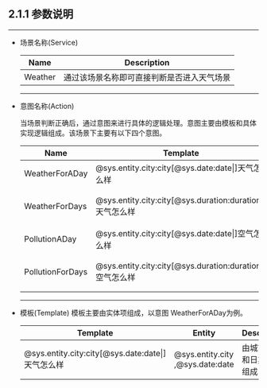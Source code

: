 ## 2.1.1 参数说明

---

* 场景名称\(Service\)

  | Name | Description |
  | --- | --- |
  | Weather | 通过该场景名称即可直接判断是否进入天气场景 |

* ---

  意图名称\(Action\)

  当场景判断正确后，通过意图来进行具体的逻辑处理。意图主要由模板和具体实现逻辑组成。该场景下主要有以下四个意图。

  | Name | Template | Description |
  | --- | --- | --- |
  | WeatherForADay | @sys.entity.city:city\[@sys.date:date\|\]天气怎么样 | 查询某一天的天气情况 |
  | WeatherForDays | @sys.entity.city:city\[@sys.duration:duration\|\]天气怎么样 | 查询某段时间的天气情况 |
  | PollutionADay | @sys.entity.city:city\[@sys.date:date\|\]空气怎么样 | 查询某一天的空气情况 |
  | PollutionForDays | @sys.entity.city:city\[@sys.duration:duration\|\]空气怎么样 | 查询某段时间的空气情况 |

* ---

  模板\(Template\) 模板主要由实体项组成，以意图 WeatherForADay为例。

  | Template | Entity | Description |
  | --- | --- | --- |
  | @sys.entity.city:city\[@sys.date:date\|\]天气怎么样 | @sys.entity.city ,@sys.date:date | 由城市实体和日期实体组成 |


